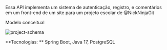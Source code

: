 Essa API implementa um sistema de autenticação, registro, e comentários em um front-end de um site para um projeto escolar de @NickNinjaGit

Modelo conceitual

![project-schema](https://github.com/user-attachments/assets/478b2837-fefc-4fb9-85cf-bcf1087e69cf)

**Tecnologias: ** Spring Boot, Java 17, PostgreSQL
